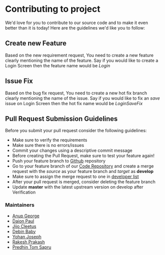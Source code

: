 # Contributing to project

We'd love for you to contribute to our source code and to make it even better than it is
today! Here are the guidelines we'd like you to follow:

## Create new Feature

Based on the new requirement request, You need to create a new feature clearly mentioning the name of the feature. Say if you would like to create a Login Screen then the feature name would be *Login*

## Issue Fix

Based on the bug fix request, You need to create a new hot fix branch clearly mentioning the name of the issue. Say if you would like to fix an *save* issue on Login Screen then the hot fix name would be *LoginSaveFix*

## Pull Request Submission Guidelines

Before you submit your pull request consider the following guidelines:

* Make sure to verify the requirements
* Make sure there is no errors/issues
* Commit your changes using a descriptive commit message
* Before creating the Pull Request, make sure to test your feature again!
* Push your feature branch to [Github](https://github.com/Predhin/remote) repository
* Go to your feature branch of our [Code Repository](https://github.com/Predhin/remote) and
  create a merge request with the *source* as your feature branch and *target* as **develop**
* Make sure to assign the merge request to one in [developer list](#maintainers)
* After your pull request is merged, consider deleting the feature branch
* Update **master** with the latest upstream version on develop after Verification

### Maintainers

* [Anup George](mailto:anup.george@gmail.com)
* [Daion Paul](mailto:)
* [Jijo Cleetus](mailto:)
* [Debin Baby](mailto:)
* [Yohan Joseph](mailto:)
* [Rakesh Prakash](mailto:)
* [Predhin Tom Sapru](mailto:predhin@hotmail.com)
